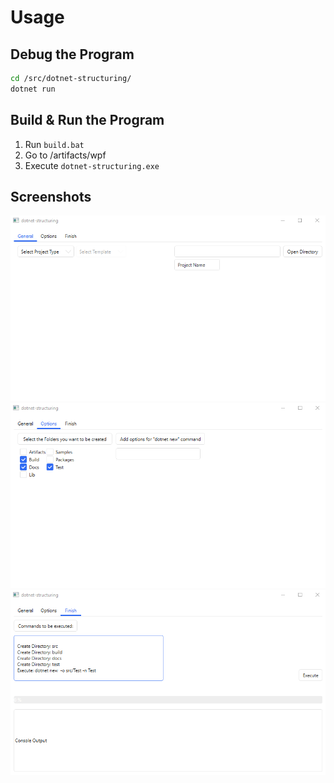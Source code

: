 # Usage

## Debug the Program
```sh
cd /src/dotnet-structuring/
dotnet run
```

## Build & Run the Program
1. Run `build.bat`
2. Go to /artifacts/wpf
3. Execute `dotnet-structuring.exe`
   
## Screenshots
![General](/samples/screenshots/general.png)  
![Options](/samples/screenshots/options.png)  
![Finish](/samples/screenshots/finish.png)